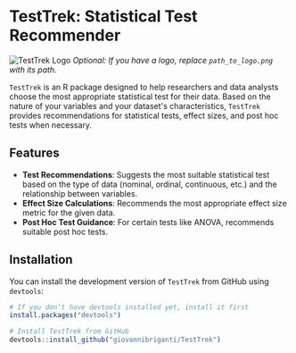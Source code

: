 # TestTrek: Statistical Test Recommender

![TestTrek Logo](path_to_logo.png) *Optional: If you have a logo, replace `path_to_logo.png` with its path.*

`TestTrek` is an R package designed to help researchers and data analysts choose the most appropriate statistical test for their data. Based on the nature of your variables and your dataset's characteristics, `TestTrek` provides recommendations for statistical tests, effect sizes, and post hoc tests when necessary.

## Features

- **Test Recommendations**: Suggests the most suitable statistical test based on the type of data (nominal, ordinal, continuous, etc.) and the relationship between variables.
- **Effect Size Calculations**: Recommends the most appropriate effect size metric for the given data.
- **Post Hoc Test Guidance**: For certain tests like ANOVA, recommends suitable post hoc tests.

## Installation

You can install the development version of `TestTrek` from GitHub using `devtools`:

```R
# If you don't have devtools installed yet, install it first
install.packages("devtools")

# Install TestTrek from GitHub
devtools::install_github("giovannibriganti/TestTrek")
